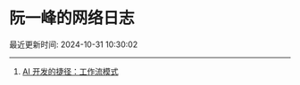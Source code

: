 # 阮一峰的网络日志

最近更新时间: 2024-10-31 10:30:02

--- 
1. [AI 开发的捷径：工作流模式](http://www.ruanyifeng.com/blog/2024/10/coze.html) 
